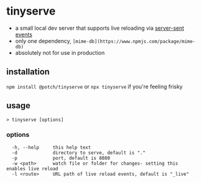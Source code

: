 # tinyserve

* a small local dev server that supports live reloading via [server-sent events](https://developer.mozilla.org/en-US/docs/Web/API/Server-sent_events)
* only one dependency, `[mime-db](https://www.npmjs.com/package/mime-db)`
* absolutely not for use in production

## installation

`npm install @potch/tinyserve` or `npx tinyserve` if you're feeling frisky

## usage

`> tinyserve [options]`

### options
```
  -h, --help     this help text
  -d             directory to serve, default is "."
  -p             port, default is 8080
  -w <path>      watch file or folder for changes- setting this enables live reload
  -l <route>     URL path of live reload events, default is "_live"
```
